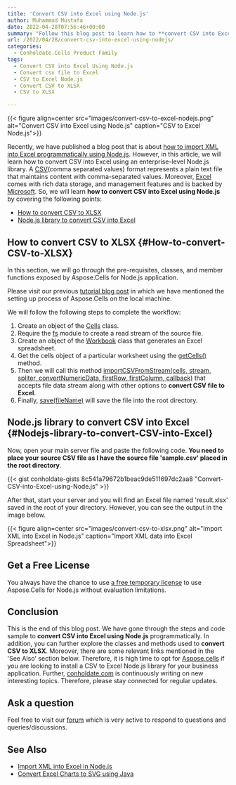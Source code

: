 ```yaml
---
title: 'Convert CSV into Excel using Node.js'
author: Muhammad Mustafa
date: 2022-04-28T07:56:46+00:00
summary: "Follow this blog post to learn how to **convert CSV into Excel using Node.js**. A powerful library to convert CSV file to Excel without third-party dependencies."
url: /2022/04/28/convert-csv-into-excel-using-nodejs/
categories:
  - Conholdate.Cells Product Family
tags:
  - Convert CSV into Excel Using Node.js 
  - Convert csv file to Excel
  - CSV to Excel Node.js
  - Convert CSV to XLSX
  - CSV to XLSX

---
```



{{< figure align=center src="images/convert-csv-to-excel-nodejs.png" alt="Convert CSV into Excel using Node.js" caption="CSV to Excel Node.js">}}

Recently, we have published a blog post that is about [how to import XML into Excel programmatically using Node.js][1]. However, in this article, we will learn how to convert CSV into Excel using an enterprise-level Node.js library. A [CSV][2](comma separated values) format represents a plain text file that maintains content with comma-separated values. Moreover, [Excel][3] comes with rich data storage, and management features and is backed by [Microsoft][4]. So, we will learn **how to convert CSV into Excel using Node.js** by covering the following points:


  * [How to convert CSV to XLSX][5]
  * [Node.js library to convert CSV into Excel][7]


## How to convert CSV to XLSX {#How-to-convert-CSV-to-XLSX}

In this section, we will go through the pre-requisites, classes, and member functions exposed by Aspose.Cells for Node.js application.

Please visit our previous [tutorial blog post][10] in which we have mentioned the setting up process of Aspose.Cells on the local machine. 

We will follow the following steps to complete the workflow:

  1. Create an object of the [Cells][11] class.
  2. Require the [fs][23] module to create a read stream of the source file.
  3. Create an object of the [Workbook][12] class that generates an Excel spreadsheet.
  4. Get the cells object of a particular worksheet using the [getCells()][24] method. 
  5. Then we will call this method [importCSVFromStream(cells, stream, spliter, convertNumericData, firstRow, firstColumn, callback)][13] that accepts file data stream along with other options to **convert CSV file to Excel**. 
  6. Finally, [save(fileName)][14]  will save the file into the root directory.


## Node.js library to convert CSV into Excel {#Nodejs-library-to-convert-CSV-into-Excel}

Now, open your main server file and paste the following code. **You need to place your source CSV file as I have the source file 'sample.csv' placed in the root directory**. 


{{< gist conholdate-gists 8c541a79672b1beac9de511697dc2aa8 "Convert-CSV-into-Excel-using-Node.js" >}}

After that, start your server and you will find an Excel file named 'result.xlsx' saved in the root of your directory. However, you can see the output in the image below.

{{< figure align=center src="images/convert-csv-to-xlsx.png" alt="Import XML into Excel in Node.js" caption="Import XML data into Excel Spreadsheet">}}

## Get a Free License

You always have the chance to use [a free temporary license][17] to use Aspose.Cells for Node.js without evaluation limitations.

## Conclusion

This is the end of this blog post. We have gone through the steps and code sample to **convert CSV into Excel using Node.js** programmatically. In addition, you can further explore the classes and methods used to **convert CSV to XLSX**. Moreover, there are some relevant links mentioned in the 'See Also' section below. Therefore, it is high time to opt for [Aspose.cells][9] if you are looking to install a CSV to Excel Node.js library for your business application. Further, [conholdate.com][20] is continuously writing on new interesting topics. Therefore, please stay connected for regular updates.

## Ask a question

Feel free to visit our [forum][18] which is very active to respond to questions and queries/discussions.

## See Also

  * [Import XML into Excel in Node.js][21]
  * [Convert Excel Charts to SVG using Java][22]

 [1]: https://blog.conholdate.com/2022/04/25/import-xml-into-excel-in-nodejs/
 [2]: https://docs.fileformat.com/spreadsheet/csv/
 [3]: https://docs.fileformat.com/spreadsheet/_xlsx/
 [4]: https://www.microsoft.com/
 [5]: #How-to-convert-CSV-to-XLSX
 [6]: #How-to-convert-CSV-to-XLSX-in
 [7]: #Nodejs-library-to-convert-CSV-into-Excel
 [8]: https://www.fileformat.com/
 [9]: https://products.aspose.com/cells/family/
 [10]: https://blog.conholdate.com/2022/04/25/import-xml-into-excel-in-nodejs/#How-to-set-up-Aspose.Cells-in-Nodejs-project
 [11]: https://apireference.aspose.com/cells/nodejs/cells
 [12]: https://apireference.aspose.com/cells/nodejs/Workbook
 [13]: https://apireference.aspose.com/cells/nodejs/Cells#.importCSVFromStream
 [14]: https://apireference.aspose.com/cells/nodejs/Workbook#save
 [15]: https://apireference.aspose.com/cells/nodejs/Workbook#.createWorkbookFromStream
 [16]: https://apireference.aspose.com/cells/nodejs/Workbook#save
 [17]: https://purchase.conholdate.com/temporary-license
 [18]: https://forum.conholdate.com/
 [19]: https://blog.conholdate.com/2022/02/17/search-data-in-excel-using-java/
 [20]: https://www.conholdate.com/
 [21]: https://blog.conholdate.com/2022/04/25/import-xml-into-excel-in-nodejs/
 [22]: https://blog.conholdate.com/2022/01/11/convert-excel-charts-to-svg-using-java/
 [23]: https://nodejs.dev/learn/the-nodejs-fs-module
 [24]: https://apireference.aspose.com/cells/nodejs/Cells#getCell